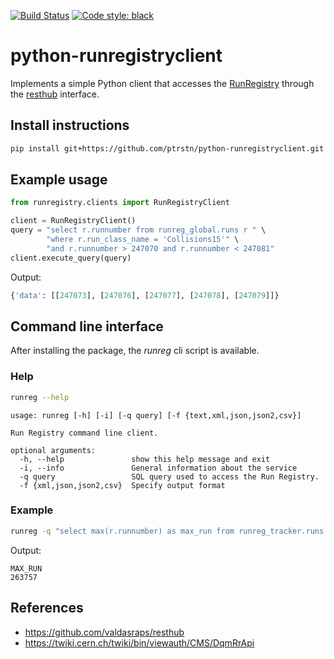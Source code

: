 [![Build Status](https://travis-ci.com/ptrstn/python-runregistryclient.svg?branch=master)](https://travis-ci.com/ptrstn/python-runregistryclient)
[![Code style: black](https://img.shields.io/badge/code%20style-black-000000.svg)](https://github.com/ambv/black)

# python-runregistryclient
Implements a simple Python client that accesses the [RunRegistry](https://cmswbmoffshift.web.cern.ch/cmswbmoffshift/runregistry_offline/index.jsf) through the [resthub](http://valdasraps.github.io/resthub/) interface.

## Install instructions
```bash
pip install git+https://github.com/ptrstn/python-runregistryclient.git
```

## Example usage

```python
from runregistry.clients import RunRegistryClient

client = RunRegistryClient()
query = "select r.runnumber from runreg_global.runs r " \
        "where r.run_class_name = 'Collisions15'" \
        "and r.runnumber > 247070 and r.runnumber < 247081"
client.execute_query(query)
```
Output:
```python
{'data': [[247073], [247076], [247077], [247078], [247079]]}
```

## Command line interface
After installing the package, the *runreg* cli script is available.

### Help
```bash
runreg --help
```

```
usage: runreg [-h] [-i] [-q query] [-f {text,xml,json,json2,csv}]

Run Registry command line client.

optional arguments:
  -h, --help               show this help message and exit
  -i, --info               General information about the service
  -q query                 SQL query used to access the Run Registry.
  -f {xml,json,json2,csv}  Specify output format
```

### Example
```bash
runreg -q "select max(r.runnumber) as max_run from runreg_tracker.runs r where r.run_class_name = 'Collisions15'"
```

Output:
```csv
MAX_RUN
263757
```

## References
- https://github.com/valdasraps/resthub
- https://twiki.cern.ch/twiki/bin/viewauth/CMS/DqmRrApi
